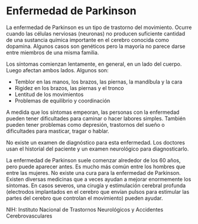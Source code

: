 Enfermedad de Parkinson
=======================


La enfermedad de Parkinson es un tipo de trastorno del movimiento. Ocurre cuando las células nerviosas (neuronas) no producen suficiente cantidad de una sustancia química importante en el cerebro conocida como dopamina. Algunos casos son genéticos pero la mayoría no parece darse entre miembros de una misma familia. 


Los síntomas comienzan lentamente, en general, en un lado del cuerpo. Luego afectan ambos lados. Algunos son:

* Temblor en las manos, los brazos, las piernas, la mandíbula y la cara
* Rigidez en los brazos, las piernas y el tronco
* Lentitud de los movimientos
* Problemas de equilibrio y coordinación


A medida que los síntomas empeoran, las personas con la enfermedad pueden tener dificultades para caminar o hacer labores simples. También pueden tener problemas como depresión, trastornos del sueño o dificultades para masticar, tragar o hablar. 


 No existe un examen de diagnóstico para esta enfermedad. Los doctores usan el historial del paciente y un examen neurológico para diagnosticarlo. 


 La enfermedad de Parkinson suele comenzar alrededor de los 60 años, pero puede aparecer antes. Es mucho más común entre los hombres que entre las mujeres. No existe una cura para la enfermedad de Parkinson. Existen diversas medicinas que a veces ayudan a mejorar enormemente los síntomas. En casos severos, una cirugía y estimulación cerebral profunda (electrodos implantados en el cerebro que envían pulsos para estimular las partes del cerebro que controlan el movimiento) pueden ayudar. 


 NIH: Instituto Nacional de Trastornos Neurológicos y Accidentes Cerebrovasculares 


